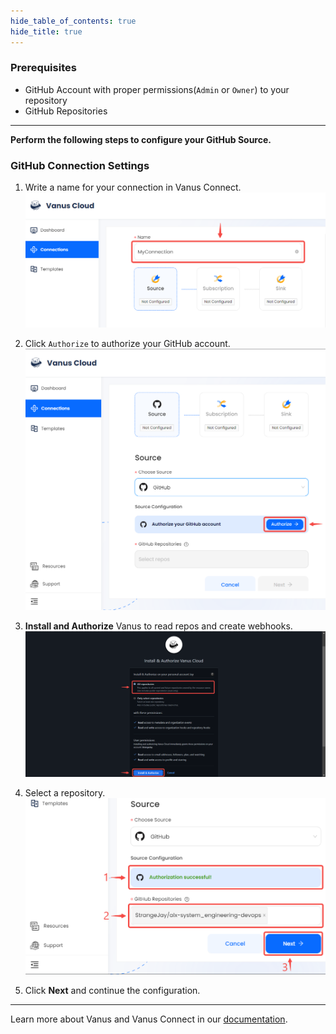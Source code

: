 ```yaml
--- 
hide_table_of_contents: true
hide_title: true
---
```


### Prerequisites

- GitHub Account with proper permissions(`Admin` or `Owner`) to your repository
- GitHub Repositories

---

**Perform the following steps to configure your GitHub Source.**

### GitHub Connection Settings

1. Write a name for your connection in Vanus Connect.
   ![img.png](images/1.png)  

2. Click `Authorize` to authorize your GitHub account.
![img.png](images/authorise.png)  

3. **Install and Authorize** Vanus to read repos and create webhooks.
![](images/install%20and%20auth.png)  

4. Select a repository.
![](images/auth%20successful.png)  

5. Click **Next** and continue the configuration.

---

Learn more about Vanus and Vanus Connect in our [documentation](https://docs.vanus.ai).
